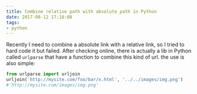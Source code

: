 ```yaml
---
title: Combine relative path with absolute path in Python
date: 2017-08-12 17:18:08
tags:
- python
---
```


Recently I need to combine a absolute link with a relative link, so I tried to hard code it but failed. After checking online, there is actually a lib in Python called `urlparse` that have a function to combine this kind of url. the use is also simple:

```python
from urlparse import urljoin
urljoin('http://mysite.com/foo/bar/x.html', '../../images/img.png')
#'http://mysite.com/images/img.png'
```